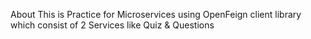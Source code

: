 About
This is Practice for Microservices using OpenFeign client library which consist of 2 Services like Quiz & Questions
